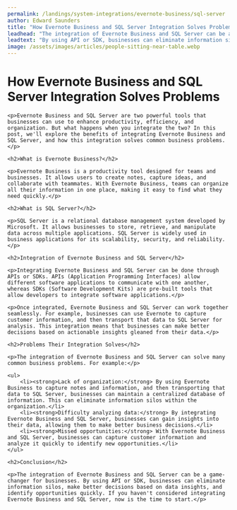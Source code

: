 ```yaml
---
permalink: /landings/system-integrations/evernote-business/sql-server
author: Edward Saunders
title: "How Evernote Business and SQL Server Integration Solves Problems"
leadhead: "The integration of Evernote Business and SQL Server can be a game-changer for businesses"
leadtext: "By using API or SDK, businesses can eliminate information silos, make better decisions based on data insights, and identify opportunities quickly. If you haven't considered integrating Evernote Business and SQL Server, now is the time to start."
image: /assets/images/articles/people-sitting-near-table.webp
---
```

<div class="arttext">
	<h1>How Evernote Business and SQL Server Integration Solves Problems</h1>

	<p>Evernote Business and SQL Server are two powerful tools that businesses can use to enhance productivity, efficiency, and organization. But what happens when you integrate the two? In this post, we'll explore the benefits of integrating Evernote Business and SQL Server, and how this integration solves common business problems.</p>

	<h2>What is Evernote Business?</h2>

	<p>Evernote Business is a productivity tool designed for teams and businesses. It allows users to create notes, capture ideas, and collaborate with teammates. With Evernote Business, teams can organize all their information in one place, making it easy to find what they need quickly.</p>

	<h2>What is SQL Server?</h2>

	<p>SQL Server is a relational database management system developed by Microsoft. It allows businesses to store, retrieve, and manipulate data across multiple applications. SQL Server is widely used in business applications for its scalability, security, and reliability.</p>

	<h2>Integration of Evernote Business and SQL Server</h2>

	<p>Integrating Evernote Business and SQL Server can be done through APIs or SDKs. APIs (Application Programming Interfaces) allow different software applications to communicate with one another, whereas SDKs (Software Development Kits) are pre-built tools that allow developers to integrate software applications.</p>

	<p>Once integrated, Evernote Business and SQL Server can work together seamlessly. For example, businesses can use Evernote to capture customer information, and then transport that data to SQL Server for analysis. This integration means that businesses can make better decisions based on actionable insights gleaned from their data.</p>

	<h2>Problems Their Integration Solves</h2>

	<p>The integration of Evernote Business and SQL Server can solve many common business problems. For example:</p>

	<ul>
		<li><strong>Lack of organization:</strong> By using Evernote Business to capture notes and information, and then transporting that data to SQL Server, businesses can maintain a centralized database of information. This can eliminate information silos within the organization.</li>
		<li><strong>Difficulty analyzing data:</strong> By integrating Evernote Business and SQL Server, businesses can gain insights into their data, allowing them to make better business decisions.</li>
		<li><strong>Missed opportunities:</strong> With Evernote Business and SQL Server, businesses can capture customer information and analyze it quickly to identify new opportunities.</li>
	</ul>

	<h2>Conclusion</h2>

	<p>The integration of Evernote Business and SQL Server can be a game-changer for businesses. By using API or SDK, businesses can eliminate information silos, make better decisions based on data insights, and identify opportunities quickly. If you haven't considered integrating Evernote Business and SQL Server, now is the time to start.</p>

</div>